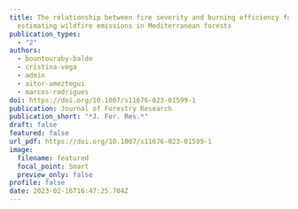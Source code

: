 ```yaml
---
title: The relationship between fire severity and burning efficiency for
  estimating wildfire emissions in Mediterranean forests
publication_types:
  - "2"
authors:
  - bountouraby-balde
  - cristina-vega
  - admin
  - aitor-ameztegui
  - marcos-rodrigues
doi: https://doi.org/10.1007/s11676-023-01599-1
publication: Journal of Forestry Research
publication_short: "*J. For. Res.*"
draft: false
featured: false
url_pdf: https://doi.org/10.1007/s11676-023-01599-1
image:
  filename: featured
  focal_point: Smart
  preview_only: false
profile: false
date: 2023-02-16T16:47:25.704Z
---
```

